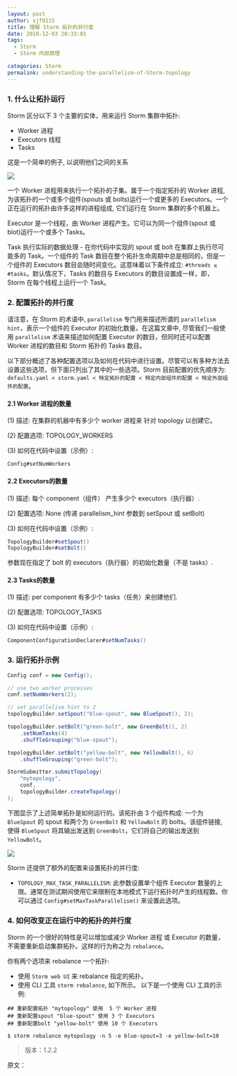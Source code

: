 ```yaml
---
layout: post
author: sjf0115
title: 理解 Storm 拓扑的并行度
date: 2018-12-03 20:33:01
tags:
  - Storm
  - Storm 内部原理

categories: Storm
permalink: understanding-the-parallelism-of-Storm-topology
---
```


### 1. 什么让拓扑运行

Storm 区分以下 3 个主要的实体，用来运行 Storm 集群中拓扑:
- Worker 进程
- Executors 线程
- Tasks

这是一个简单的例子, 以说明他们之间的关系

![](https://github.com/sjf0115/PubLearnNotes/blob/master/image/Storm/understanding-the-parallelism-of-Storm-topology-1.png?raw=true)

一个 Worker 进程用来执行一个拓扑的子集。属于一个指定拓扑的 Worker 进程, 为该拓扑的一个或多个组件(spouts 或 bolts)运行一个或更多的 Executors。一个正在运行的拓扑由许多这样的进程组成, 它们运行在 Storm 集群的多个机器上。

Executor 是一个线程，由 Worker 进程产生。它可以为同一个组件(spout 或 blot)运行一个或多个 Tasks。

Task 执行实际的数据处理 - 在你代码中实现的 spout 或 bolt 在集群上执行尽可能多的 Task。一个组件的 Task 数目在整个拓扑生命周期中总是相同的，但是一个组件的 Executors 数目会随时间变化。这意味着以下条件成立: `#threads ≤ #tasks`。默认情况下，Tasks 的数目与 Executors 的数目设置成一样，即，Storm 在每个线程上运行一个 Task。

### 2. 配置拓扑的并行度

请注意，在 Storm 的术语中, `parallelism` 专门用来描述所谓的 `parallelism hint`，表示一个组件的 Executor 的初始化数量。在这篇文章中, 尽管我们一般使用 `parallelism` 术语来描述如何配置 Executor 的数目，但同时还可以配置 Worker 进程的数目和 Storm 拓扑的 Tasks 数目。

以下部分概述了各种配置选项以及如何在代码中进行设置。尽管可以有多种方法去设置这些选项，但下面只列出了其中的一些选项。Storm 目前配置的优先顺序为: `defaults.yaml < storm.yaml < 特定拓扑的配置 < 特定内部组件的配置 < 特定外部组件的配置`。

#### 2.1 Worker 进程的数量

(1) 描述: 在集群的机器中有多少个 worker 进程来 针对 topology 以创建它。

(2) 配置选项: TOPOLOGY_WORKERS

(3) 如何在代码中设置（示例）:
```java
Config#setNumWorkers
```
#### 2.2 Executors的数量

(1) 描述: 每个 component（组件） 产生多少个 executors（执行器）.

(2) 配置选项: None (传递 parallelism_hint 参数到 setSpout 或 setBolt)

(3) 如何在代码中设置（示例）:
```java
TopologyBuilder#setSpout()
TopologyBuilder#setBolt()
```
参数现在指定了 bolt 的 executors（执行器）的初始化数量（不是 tasks）.

#### 2.3 Tasks的数量

(1) 描述: per component 有多少个 tasks（任务）来创建他们.

(2) 配置选项: TOPOLOGY_TASKS

(3) 如何在代码中设置（示例）:
```java
ComponentConfigurationDeclarer#setNumTasks()
```

### 3. 运行拓扑示例

```java
Config conf = new Config();

// use two worker processes
conf.setNumWorkers(2);

// set parallelism hint to 2
topologyBuilder.setSpout("blue-spout", new BlueSpout(), 2);

topologyBuilder.setBolt("green-bolt", new GreenBolt(), 2)
    .setNumTasks(4)
    .shuffleGrouping("blue-spout");

topologyBuilder.setBolt("yellow-bolt", new YellowBolt(), 6)
    .shuffleGrouping("green-bolt");

StormSubmitter.submitTopology(
    "mytopology",
    conf,
    topologyBuilder.createTopology()
);
```
下图显示了上述简单拓扑是如何运行的。该拓扑由 3 个组件构成: 一个为 `BlueSpout` 的 spout 和两个为 `GreenBolt` 和 `YellowBolt` 的 bolts。该组件链接, 使得 `BlueSpout` 将其输出发送到 `GreenBolt`，它们将自己的输出发送到 `YellowBolt`。

![](https://github.com/sjf0115/PubLearnNotes/blob/master/image/Storm/understanding-the-parallelism-of-Storm-topology-2.png?raw=true)

Storm 还提供了额外的配置来设置拓扑的并行度:
- `TOPOLOGY_MAX_TASK_PARALLELISM`: 此参数设置单个组件 Executor 数量的上限。通常在测试期间使用它来限制在本地模式下运行拓扑时产生的线程数。你可以通过 `Config#setMaxTaskParallelism()` 来设置此选项。

### 4. 如何改变正在运行中的拓扑的并行度

Storm 的一个很好的特性是可以增加或减少 Worker 进程 或 Executor 的数量，不需要重新启动集群拓扑。这样的行为称之为 `rebalance`。

你有两个选项来 rebalance 一个拓扑:
- 使用 `Storm web UI` 来 rebalance 指定的拓扑。
- 使用 CLI 工具 `storm rebalance`, 如下所示。
以下是一个使用 CLI 工具的示例:
```
## 重新配置拓扑 "mytopology" 使用  5 个 Worker 进程
## 重新配置spout "blue-spout" 使用 3 个 Executors
## 重新配置bolt "yellow-bolt" 使用 10 个 Executors

$ storm rebalance mytopology -n 5 -e blue-spout=3 -e yellow-bolt=10
```

> 版本：1.2.2

原文：
